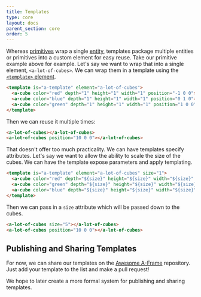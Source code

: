 ```yaml
---
title: Templates
type: core
layout: docs
parent_section: core
order: 5
---
```


Whereas [primitives](../primitives/) wrap a single [entity](entity.html), templates package multiple entities or primitives into a custom element for easy reuse. Take our primitive example above for example. Let's say we want to wrap that into a single element, `<a-lot-of-cubes>`. We can wrap them in a template using the [`<template>` element](https://developer.mozilla.org/en-US/docs/Web/HTML/Element/template).

```html
<template is="a-template" element="a-lot-of-cubes">
  <a-cube color="red" depth="1" height="1" width="1" position="-1 0 0"></a-cube>
  <a-cube color="blue" depth="1" height="1" width="1" position="0 1 0"></a-cube>
  <a-cube color="green" depth="1" height="1" width="1" position="1 0 0"></a-cube>
</template>
```

Then we can reuse it multiple times:

```html
<a-lot-of-cubes></a-lot-of-cubes>
<a-lot-of-cubes position="10 0 0"></a-lot-of-cubes>
```

That doesn't offer too much practicality. We can have templates specify attributes. Let's say we want to allow the ability to scale the size of the cubes. We can have the template expose parameters and apply templating.

```html
<template is="a-template" element="a-lot-of-cubes" size="1">
  <a-cube color="red" depth="${size}" height="${size}" width="${size}" position="-${size} 0 0"></a-cube>
  <a-cube color="green" depth="${size}" height="${size}" width="${size}" position="-${size} 0 0"></a-cube>
  <a-cube color="blue" depth="${size}" height="${size}" width="${size}" position="-${size} 0 0"></a-cube>
</template>
```

Then we can pass in a `size` attribute which will be passed down to the cubes.

```html
<a-lot-of-cubes size="5"></a-lot-of-cubes>
<a-lot-of-cubes position="10 0 0"></a-lot-of-cubes>
```

## Publishing and Sharing Templates

For now, we can share our templates on the [Awesome A-Frame](https://github.com/aframevr/awesome-aframe) repository. Just add your template to the list and make a pull request!

We hope to later create a more formal system for publishing and sharing templates.
